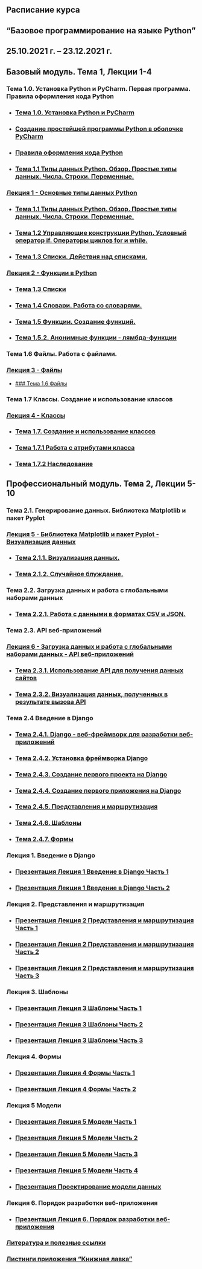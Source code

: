 ## Расписание курса
## “Базовое программирование на языке Python”
## 25.10.2021 г. – 23.12.2021 г.

## Базовый модуль. Тема 1, Лекции 1-4

### Тема 1.0. Установка Python и PyCharm. Первая программа. Правила оформления кода Python
* ### [Тема 1.0. Установка Python и PyCharm](Тема%201.0%20Установка%20Python%20и%20PyCharm.pdf)
* ### [Создание простейшей программы Python в оболочке PyCharm](Первая%20программа%20на%20Python.pdf)
* ### [Правила оформления кода Python](Правила%20оформления%20кода%20Python%20.pdf)
* ### [Тема 1.1 Типы данных Python. Обзор. Простые типы данных. Числа. Строки. Переменные.](Тема%201.1%20Типы%20данных%20Python.%20Обзор.%20Простые%20типы%20данных.%20Числа.%20Строки.%20Переменные.pdf)

### [Лекция 1 - Основные типы данных Python](Лекция%201%20-%20Основные%20типы%20данных%20Python.pdf)

* ### [Тема 1.1 Типы данных Python. Обзор. Простые типы данных. Числа. Строки. Переменные.](Тема%201.1%20Типы%20данных%20Python.%20Обзор.%20Простые%20типы%20данных.%20Числа.%20Строки.%20Переменные.pdf)
* ### [Тема 1.2 Управляющие конструкции Python. Условный оператор if. Операторы циклов for и while.](Тема%201.2%20Управляющие%20конструкции%20Python..pdf)
* ### [Тема 1.3 Списки. Действия над списками.](Тема%201.3.%20Списки.pdf)

### [Лекция 2 - Функции в Python](Лекция%202%20-%20Функции%20в%20%20Python.pdf)

* ### [Тема 1.3 Списки](Тема%201.3.%20Списки.pdf)
* ### [Тема 1.4 Словари. Работа со словарями.](Тема%201.4.%20%20Словари.%20Работа%20со%20словарями.pdf)
* ### [Тема 1.5 Функции. Создание функций.](Тема%201.5.1.%20Функции%20в%20Python.pdf)
* ### [Тема 1.5.2. Анонимные функции - лямбда-функции](Тема%201.5.2.%20Анонимные%20функции.docx.pdf)

### Тема 1.6 Файлы. Работа с файлами.

### [Лекция 3 - Файлы](Лекция%203%20-%20Файлы.pdf)

* [### Тема 1.6 Файлы](Тема%201.6.%20Файлы.%20Работа%20с%20файлами..docx.pdf)

### Тема 1.7 Классы. Создание и использование классов

### [Лекция 4 - Классы](Лекция%204%20-%20Классы.pdf)

* ### [Тема 1.7. Создание и использование классов](Тема%201.7.%20Классы.docx.pdf)
* ### [Тема 1.7.1 Работа с атрибутами класса](Тема%201.7.1%20Работа%20с%20атрибутами%20класса.pdf)
* ### [Тема 1.7.2 Наследование](Тема%201.7.2%20Классы%20Наследование.pdf)

## Профессиональный модуль. Тема 2, Лекции 5-10

### Тема 2.1. Генерирование данных. Библиотека Matplotlib и пакет Pyplot

### [Лекция 5 - Библиотека Matplotlib и пакет Pyplot - Визуализация данных](Лекция%205%20-%20Библиотека%20Matplotlib%20и%20пакет%20Pyplot%20-%20Визуализация%20данных.pdf)

* ### [Тема 2.1.1. Визуализация данных.](Тема%202.1.1.Визуализация%20данных.pdf)
* ### [Тема 2.1.2. Случайное блуждание.](Тема%202.1.2%20Случайное%20блуждание.pdf)

### Тема 2.2. Загрузка данных и работа с глобальными наборами данных

* ### [Тема 2.2.1. Работа с данными в форматах CSV и JSON.](Тема%202.2.1.Работа%20с%20данными%20в%20форматах%20CSV%20и%20JSON.pdf)

### Тема 2.3. API веб-приложений
### [Лекция 6 - Загрузка данных и работа с глобальными наборами данных - API веб-приложений](Лекция%206%20-%20Загрузка%20данных%20и%20работа%20с%20глобальными%20наборами%20данных%20-%20API%20веб-приложений.pdf)
* ### [Тема 2.3.1. Использование API для получения данных сайтов](Тема%202.3.1.%20%20Использование%20API%20для%20получения%20данных%20сайтов.pdf)
* ### [Тема 2.3.2. Визуализация данных, полученных в результате вызова API](Тема%202.3.2.%20%20Визуализация%20данных%2C%20полученных%20в%20результате%20вызова%20API.pdf)

### Тема 2.4 Введение в Django

* ### [Тема 2.4.1. Django - веб-фреймворк для разработки веб-приложений](Тема%202.4.1.%20Django.pdf)
* ### [Тема 2.4.2. Установка фреймворка Django](Тема%202.4.2.%20Установка%20%20Django%20и%20SQLiteStudio.pdf)
* ### [Тема 2.4.3. Создание первого проекта на Django](Тема%202.4.3.%20Создание%20первого%20проекта%20на%20Django.docx.pdf)
* ### [Тема 2.4.4. Создание первого приложения на Django](Тема%202.4.4.%20Первое%20приложение%20на%20Django.docx.pdf)
* ### [Тема 2.4.5. Представления и маршрутизация](Тема%202.4.5.%20Представления%20и%20маршрутизация.docx.pdf)
* ### [Тема 2.4.6. Шаблоны](Тема%202.4.6.%20Шаблоны.docx.pdf)
* ### [Тема 2.4.7. Формы](Тема%202.4.7.%20Формы.docx.pdf)

### Лекция 1. Введение в Django

* ### [Презентация Лекция 1 Введение в Django Часть 1](Лекция%201%20Введение%20в%20Django%20Часть%201.pdf)
* ### [Презентация Лекция 1 Введение в Django Часть 2](Лекция%201%20Введение%20в%20Django%20Часть%202.pdf)

### Лекция 2. Представления и маршрутизация

* ### [Презентация Лекция 2 Представления и маршрутизация Часть 1](Лекция%202%20Представления%20и%20маршрутизация%20Часть%201.pdf)
* ### [Презентация Лекция 2 Представления и маршрутизация Часть 2](Лекция%202%20Представления%20и%20маршрутизация%20Часть%202.pdf)
* ### [Презентация Лекция 2 Представления и маршрутизация Часть 3](Лекция%202%20Представления%20и%20маршрутизация%20Часть%203.pdf)

### Лекция 3. Шаблоны

* ### [Презентация Лекция 3 Шаблоны Часть 1](Лекция%203%20Шаблоны%20Часть%201.pdf)
* ### [Презентация Лекция 3 Шаблоны Часть 2](Лекция%203%20Шаблоны%20Часть%202.pdf)
* ### [Презентация Лекция 3 Шаблоны Часть 3](Лекция%203%20Шаблоны%20Часть%203.pdf)

### Лекция 4. Формы

* ### [Презентация Лекция 4 Формы Часть 1](Лекция%204%20Формы%20Часть%201.pdf)
* ### [Презентация Лекция 4 Формы Часть 2](Лекция%204%20Формы%20Часть%202.pdf)

### Лекция 5 Модели

* ### [Презентация Лекция 5 Модели Часть 1](Лекция%205%20Модели%20Часть%201.pdf)
* ### [Презентация Лекция 5 Модели Часть 2](Лекция%205%20Модели%20Часть%202.pdf)
* ### [Презентация Лекция 5 Модели Часть 3](Лекция%205%20Модели%20Часть%203.pdf)
* ### [Презентация Лекция 5 Модели Часть 4](Лекция%205%20Модели%20Часть%204.pdf)
* ### [Презентация Проектирование модели данных](Проектирование%20модели%20данных.pdf)

### Лекция 6. Порядок разработки веб-приложения

* ### [Презентация Лекция 6. Порядок разработки веб-приложения](Лекция%206%20Порядок%20разработки%20приложения.pdf)

### [Литература и полезные ссылки](Литература%20и%20полезные%20ссылки.pdf)

### [Листинги приложения “Книжная лавка”](Листинги%20приложения%20“Книжная%20лавка”.docx.pdf)
